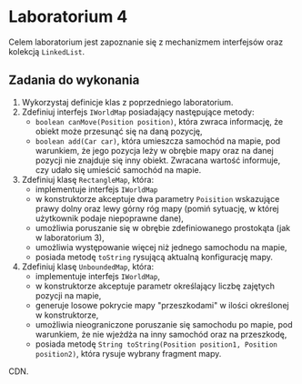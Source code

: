 # Laboratorium 4

Celem laboratorium jest zapoznanie się z mechanizmem interfejsów oraz kolekcją `LinkedList`.

## Zadania do wykonania

1. Wykorzystaj definicje klas z poprzedniego laboratorium.
2. Zdefiniuj interfejs `IWorldMap` posiadający następujące metody: 
   * `boolean canMove(Position position)`, która zwraca informację, że
      obiekt może przesunąć się na daną pozycję,
   * `boolean add(Car car)`, która umieszcza samochód na mapie, pod warunkiem, że jego pozycja leży w obrębie mapy oraz
     na danej pozycji nie znajduje się inny obiekt. Zwracana wartość informuje, czy udało się umieścić samochód na
     mapie.
3. Zdefiniuj klasę `RectangleMap`, która:
   * implementuje interfejs `IWorldMap`
   * w konstruktorze akceptuje dwa parametry `Poisition` wskazujące prawy dolny oraz lewy górny róg mapy (pomiń
     sytuację, w której użytkownik podaje niepoprawne dane),
   * umożliwia poruszanie się w obrębie zdefiniowanego prostokąta (jak w laboratorium 3),
   * umożliwia występowanie więcej niż jednego samochodu na mapie,
   * posiada metodę `toString` rysującą aktualną konfigurację mapy.
4. Zdefiniuj klasę `UnboundedMap`, która:
   * implementuje interfejs `IWorldMap`,
   * w konstruktorze akceptuje parametr określający liczbę zajętych pozycji na mapie,
   * generuje losowe pokrycie mapy "przeszkodami" w ilości określonej w konstruktorze,
   * umożliwia nieograniczone poruszanie się samochodu po mapie, pod warunkiem, że nie wjeżdża na inny samochód oraz na
     przeszkodę,
   * posiada metodę `String toString(Position position1, Position position2)`, która rysuje wybrany fragment mapy.

CDN.
